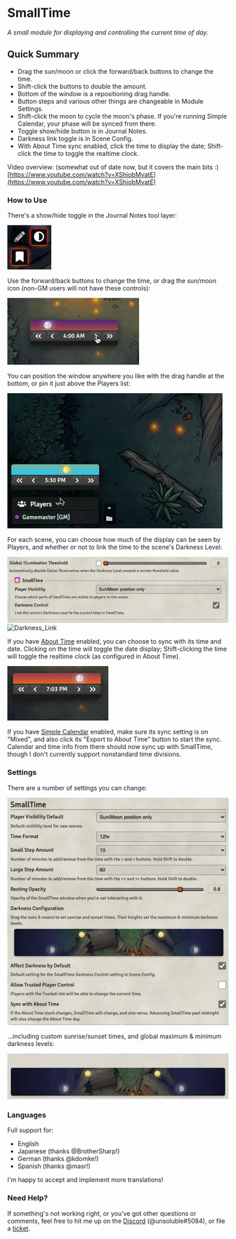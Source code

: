 # SmallTime

_A small module for displaying and controlling the current time of day._

## Quick Summary

- Drag the sun/moon or click the forward/back buttons to change the time.
- Shift-click the buttons to double the amount.
- Bottom of the window is a repositioning drag handle.
- Button steps and various other things are changeable in Module Settings.
- Shift-click the moon to cycle the moon's phase. If you're running Simple Calendar, your phase will be synced from there.
- Toggle show/hide button is in Journal Notes.
- Darkness link toggle is in Scene Config.
- With About Time sync enabled, click the time to display the date; Shift-click the time to toggle the realtime clock.

Video overview: (somewhat out of date now, but it covers the main bits :) [https://www.youtube.com/watch?v=XShiobMvatE](https://www.youtube.com/watch?v=XShiobMvatE)

### How to Use

There's a show/hide toggle in the Journal Notes tool layer:

![Toggle Control](doc/Toggle_Control.png)

Use the forward/back buttons to change the time, or drag the sun/moon icon (non-GM users will not have these controls):

![Basic Operation](doc/Basic_Operation.gif)

You can position the window anywhere you like with the drag handle at the bottom, or pin it just above the Players list:

![Placement](doc/Placement.gif)

For each scene, you can choose how much of the display can be seen by Players, and whether or not to link the time to the scene's Darkness Level:

![Scene_Config](doc/Scene_Config.webp)
![Darkness_Link](doc/Darkness_Link.gif)

If you have [About Time](https://foundryvtt.com/packages/about-time) enabled, you can choose to sync with its time and date. Clicking on the time will toggle the date display; Shift-clicking the time will toggle the realtime clock (as configured in About Time).

![About_Time_Integration](doc/About_Time_Integration.gif)

If you have [Simple Calendar](https://foundryvtt.com/packages/foundryvtt-simple-calendar) enabled, make sure its sync setting is on "Mixed", and also click its "Export to About Time" button to start the sync. Calendar and time info from there should now sync up with SmallTime, though I don't currently support nonstandard time divisions.

### Settings

There are a number of settings you can change:

![Settings](doc/Settings.webp)

...including custom sunrise/sunset times, and global maximum & minimum darkness levels:

![Darkness Config](doc/Darkness_Config.gif)

### Languages

Full support for:

- English
- Japanese (thanks @BrotherSharp!)
- German (thanks @kdomke!)
- Spanish (thanks @masr!)

I'm happy to accept and implement more translations!

### Need Help?

If something's not working right, or you've got other questions or comments, feel free to hit me up on the [Discord](https://discord.gg/DeCbb8xbUw) (@unsoluble#5084), or file a [ticket](https://github.com/unsoluble/smalltime/issues).
